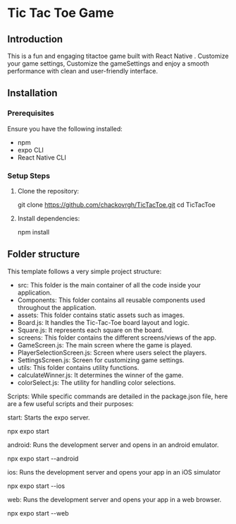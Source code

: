 #  Tic Tac Toe Game

## Introduction

This is a fun and engaging titactoe game built with React Native . Customize your game settings, Customize the gameSettings and enjoy a smooth performance with clean and user-friendly interface.

## Installation

### Prerequisites

Ensure you have the following installed:

- npm
- expo CLI
- React Native CLI

### Setup Steps

1. Clone the repository:

   
   git clone https://github.com/chackovrgh/TicTacToe.git
   cd TicTacToe
    

2. Install dependencies:
   
   npm install
   



## Folder structure

This template follows a very simple project structure:

- src: This folder is the main container of all the code inside your application.
- Components: This folder contains all reusable components used throughout the application.
- assets: This folder contains static assets such as images.
- Board.js: It handles the Tic-Tac-Toe board layout and logic.
- Square.js: It represents each square on the board.
- screens: This folder contains the different screens/views of the app.
- GameScreen.js: The main screen where the game is played.
- PlayerSelectionScreen.js: Screen where users select the players.
- SettingsScreen.js: Screen for customizing game settings.
- utils: This folder contains utility functions.
- calculateWinner.js: It determines the winner of the game.
- colorSelect.js: The utility for handling color selections.



Scripts:
   While specific commands are detailed in the package.json file, here are a few useful scripts and their purposes:

start:
 Starts the expo server.

npx expo start

android:
 Runs the development server and opens in an android emulator.

npx expo start --android

ios:
 Runs the development server and opens your app in an iOS simulator

npx expo start --ios

web:
 Runs the development server and opens your app in a web browser.

npx expo start --web

